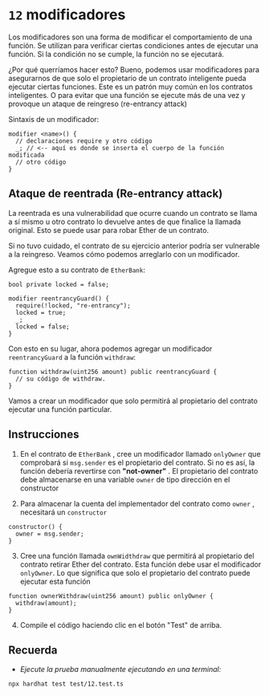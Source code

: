 # `12` modificadores

Los modificadores son una forma de modificar el comportamiento de una función. Se utilizan para verificar ciertas condiciones antes de ejecutar una función. Si la condición no se cumple, la función no se ejecutará.

¿Por qué querríamos hacer esto? Bueno, podemos usar modificadores para asegurarnos de que solo el propietario de un contrato inteligente pueda ejecutar ciertas funciones. Este es un patrón muy común en los contratos inteligentes. O para evitar que una función se ejecute más de una vez y provoque un ataque de reingreso (re-entrancy attack)

Sintaxis de un modificador:

```solidity
modifier <name>() {
  // declaraciones require y otro código
  _; // <-- aquí es donde se inserta el cuerpo de la función modificada
  // otro código
}
```

## Ataque de reentrada (Re-entrancy attack)

La reentrada es una vulnerabilidad que ocurre cuando un contrato se llama a sí mismo u otro contrato lo devuelve antes de que finalice la llamada original. Esto se puede usar para robar Ether de un contrato.

Si no tuvo cuidado, el contrato de su ejercicio anterior podría ser vulnerable a la reingreso. Veamos cómo podemos arreglarlo con un modificador.

Agregue esto a su contrato de `EtherBank`:

```solidity
bool private locked = false;

modifier reentrancyGuard() {
  require(!locked, "re-entrancy");
  locked = true;
  _;
  locked = false;
}
```

Con esto en su lugar, ahora podemos agregar un modificador `reentrancyGuard` a la función `withdraw`:

```solidity
function withdraw(uint256 amount) public reentrancyGuard {
  // su código de withdraw.
}

```

Vamos a crear un modificador que solo permitirá al propietario del contrato ejecutar una función particular.

## Instrucciones

1. En el contrato de `EtherBank` , cree un modificador llamado `onlyOwner` que comprobará si `msg.sender` es el propietario del contrato. Si no es así, la función debería revertirse con **"not-owner"** . El propietario del contrato debe almacenarse en una variable `owner` de tipo dirección en el constructor

1. Para almacenar la cuenta del implementador del contrato como `owner` , necesitará un `constructor`

```solidity
constructor() {
  owner = msg.sender;
}

```

3. Cree una función llamada `ownWidthdraw` que permitirá al propietario del contrato retirar Ether del contrato. Esta función debe usar el modificador `onlyOwner`. Lo que significa que solo el propietario del contrato puede ejecutar esta función

```solidity
function ownerWithdraw(uint256 amount) public onlyOwner {
  withdraw(amount);
}

```

4. Compile el código haciendo clic en el botón "Test" de arriba.

## Recuerda

- _Ejecute la prueba manualmente ejecutando en una terminal:_

```shell
npx hardhat test test/12.test.ts
```
